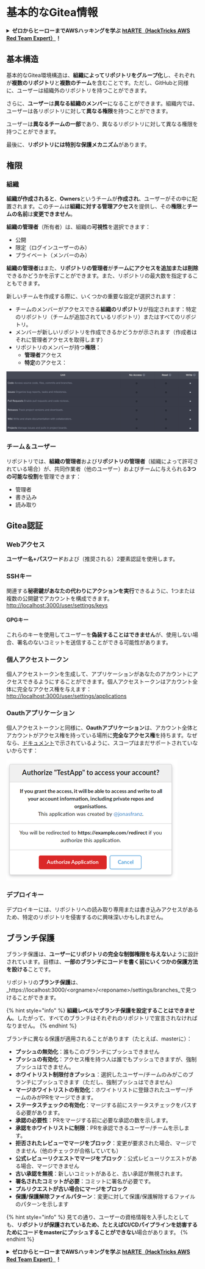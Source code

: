 # 基本的なGitea情報

<details>

<summary><strong>ゼロからヒーローまでAWSハッキングを学ぶ</strong> <a href="https://training.hacktricks.xyz/courses/arte"><strong>htARTE（HackTricks AWS Red Team Expert）</strong></a><strong>！</strong></summary>

HackTricksをサポートする他の方法：

- **HackTricksで企業を宣伝したい**または**HackTricksをPDFでダウンロードしたい**場合は、[**サブスクリプションプラン**](https://github.com/sponsors/carlospolop)をチェックしてください！
- [**公式PEASS＆HackTricksスウォッグ**](https://peass.creator-spring.com)を入手する
- [**The PEASS Family**](https://opensea.io/collection/the-peass-family)を発見し、独占的な[**NFTs**](https://opensea.io/collection/the-peass-family)のコレクションを見つける
- **💬 [Discordグループ](https://discord.gg/hRep4RUj7f)**に参加するか、[Telegramグループ](https://t.me/peass)に参加するか、**Twitter** 🐦 **@hacktricks\_live**（https://twitter.com/hacktricks\_live）をフォローする。
- **HackTricks**（https://github.com/carlospolop/hacktricks）と[**HackTricks Cloud**](https://github.com/carlospolop/hacktricks-cloud)のGitHubリポジトリにPRを提出して、あなたのハッキングテクニックを共有してください。

</details>

## 基本構造

基本的なGitea環境構造は、**組織によってリポジトリをグループ化**し、それぞれが**複数のリポジトリ**と**複数のチーム**を含むことです。ただし、GitHubと同様に、ユーザーは組織外のリポジトリを持つことができます。

さらに、**ユーザー**は**異なる組織のメンバー**になることができます。組織内では、ユーザーは各リポジトリに対して**異なる権限**を持つことができます。

ユーザーは**異なるチームの一部**であり、異なるリポジトリに対して異なる権限を持つことができます。

最後に、**リポジトリには特別な保護メカニズム**があります。

## 権限

### 組織

**組織が作成されると**、**Owners**というチームが**作成され**、ユーザーがその中に配置されます。このチームは**組織に対する管理アクセス**を提供し、その**権限**と**チームの名前**は**変更できません**。

**組織の管理者**（所有者）は、組織の**可視性**を選択できます：

- 公開
- 限定（ログインユーザーのみ）
- プライベート（メンバーのみ）

**組織の管理者**はまた、**リポジトリの管理者**が**チームにアクセスを追加または削除**できるかどうかを示すことができます。また、リポジトリの最大数を指定することもできます。

新しいチームを作成する際に、いくつかの重要な設定が選択されます：

- チームのメンバーがアクセスできる**組織のリポジトリ**が指定されます：特定のリポジトリ（チームが追加されているリポジトリ）またはすべてのリポジトリ。
- メンバーが新しいリポジトリを作成できるかどうかが示されます（作成者はそれに管理者アクセスを取得します）
- リポジトリのメンバーが持つ**権限**：
  - **管理者**アクセス
  - **特定**のアクセス：

![](<../../.gitbook/assets/image (118).png>)

### チーム＆ユーザー

リポジトリでは、**組織の管理者**および**リポジトリの管理者**（組織によって許可されている場合）が、共同作業者（他のユーザー）およびチームに与えられる**3つの可能な役割**を管理できます：

- 管理者
- 書き込み
- 読み取り

## Gitea認証

### Webアクセス

**ユーザー名+パスワード**および（推奨される）2要素認証を使用します。

### **SSHキー**

関連する**秘密鍵があなたの代わりにアクションを実行**できるように、1つまたは複数の公開鍵でアカウントを構成できます。[http://localhost:3000/user/settings/keys](http://localhost:3000/user/settings/keys)

#### **GPGキー**

これらのキーを使用してユーザーを**偽装することはできません**が、使用しない場合、署名のないコミットを送信することができる可能性があります。

### **個人アクセストークン**

個人アクセストークンを生成して、アプリケーションがあなたのアカウントにアクセスできるようにすることができます。個人アクセストークンはアカウント全体に完全なアクセス権を与えます：[http://localhost:3000/user/settings/applications](http://localhost:3000/user/settings/applications)

### Oauthアプリケーション

個人アクセストークンと同様に、**Oauthアプリケーション**は、アカウント全体とアカウントがアクセス権を持っている場所に**完全なアクセス権**を持ちます。なぜなら、[ドキュメント](https://docs.gitea.io/en-us/oauth2-provider/#scopes)で示されているように、スコープはまだサポートされていないからです：

![](<../../.gitbook/assets/image (194).png>)

### デプロイキー

デプロイキーには、リポジトリへの読み取り専用または書き込みアクセスがあるため、特定のリポジトリを侵害するのに興味深いかもしれません。

## ブランチ保護

ブランチ保護は、**ユーザーにリポジトリの完全な制御権限を与えない**ように設計されています。目標は、**一部のブランチにコードを書く前にいくつかの保護方法を設ける**ことです。

リポジトリの**ブランチ保護**は、_https://localhost:3000/\<orgname>/\<reponame>/settings/branches_で見つけることができます。

{% hint style="info" %}
**組織レベルでブランチ保護を設定することはできません**。したがって、すべてのブランチはそれぞれのリポジトリで宣言されなければなりません。
{% endhint %}

ブランチに異なる保護が適用されることがあります（たとえば、masterに）：

- **プッシュの無効化**：誰もこのブランチにプッシュできません
- **プッシュの有効化**：アクセス権を持つ人は誰でもプッシュできますが、強制プッシュはできません。
- **ホワイトリスト制限付きプッシュ**：選択したユーザー/チームのみがこのブランチにプッシュできます（ただし、強制プッシュはできません）
- **マージホワイトリストの有効化**：ホワイトリストに登録されたユーザー/チームのみがPRをマージできます。
- **ステータスチェックの有効化**：マージする前にステータスチェックをパスする必要があります。
- **承認の必要性**：PRをマージする前に必要な承認の数を示します。
- **承認をホワイトリストに制限**：PRを承認できるユーザー/チームを示します。
- **拒否されたレビューでマージをブロック**：変更が要求された場合、マージできません（他のチェックが合格していても）
- **公式レビューリクエストでマージをブロック**：公式レビューリクエストがある場合、マージできません
- **古い承認を無視**：新しいコミットがあると、古い承認が無視されます。
- **署名されたコミットが必要**：コミットに署名が必要です。
- **プルリクエストが古い場合にマージをブロック**
- **保護/保護解除ファイルパターン**：変更に対して保護/保護解除するファイルのパターンを示します

{% hint style="info" %}
見ての通り、ユーザーの資格情報を入手したとしても、**リポジトリが保護されているため、たとえばCI/CDパイプラインを妨害するためにコードをmasterにプッシュすることができない**場合があります。
{% endhint %}

<details>

<summary><strong>ゼロからヒーローまでAWSハッキングを学ぶ</strong> <a href="https://training.hacktricks.xyz/courses/arte"><strong>htARTE（HackTricks AWS Red Team Expert）</strong></a><strong>！</strong></summary>

HackTricksをサポートする他の方法：

- **HackTricksで企業を宣伝したい**または**HackTricksをPDFでダウンロードしたい**場合は、[**サブスクリプションプラン**](https://github.com/sponsors/carlospolop)をチェックしてください！
- [**公式PEASS＆HackTricksスウォッグ**](https://peass.creator-spring.com)を入手する
- [**The PEASS Family**](https://opensea.io/collection/the-peass-family)を発見し、独占的な[**NFTs**](https://opensea.io/collection/the-peass-family)のコレクションを見つける
- **💬 [Discordグループ](https://discord.gg/hRep4RUj7f)**に参加するか、[Telegramグループ](https://t.me/peass)に参加するか、**Twitter** 🐦 **@hacktricks\_live**（https://twitter.com/hacktricks\_live）をフォローする。
- **HackTricks**（https://github.com/carlospolop/hacktricks）と[**HackTricks Cloud**](https://github.com/carlospolop/hacktricks-cloud)のGitHubリポジトリにPRを提出して、あなたのハッキングテクニックを共有してください。

</details>
